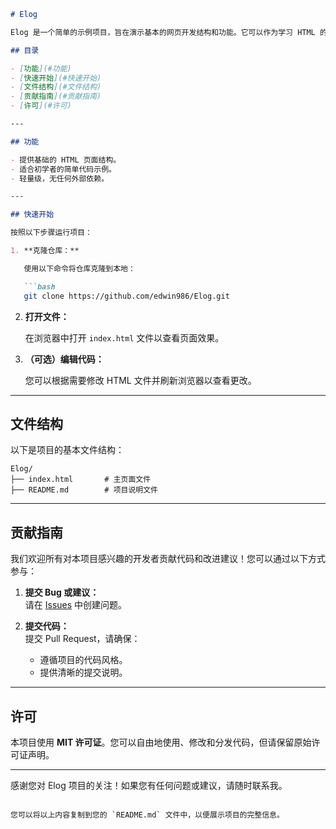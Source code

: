 
```markdown
# Elog

Elog 是一个简单的示例项目，旨在演示基本的网页开发结构和功能。它可以作为学习 HTML 的起点，或者作为开发者的练手项目。

## 目录

- [功能](#功能)
- [快速开始](#快速开始)
- [文件结构](#文件结构)
- [贡献指南](#贡献指南)
- [许可](#许可)

---

## 功能

- 提供基础的 HTML 页面结构。
- 适合初学者的简单代码示例。
- 轻量级，无任何外部依赖。

---

## 快速开始

按照以下步骤运行项目：

1. **克隆仓库：**

   使用以下命令将仓库克隆到本地：

   ```bash
   git clone https://github.com/edwin986/Elog.git
   ```

2. **打开文件：**

   在浏览器中打开 `index.html` 文件以查看页面效果。

3. **（可选）编辑代码：**

   您可以根据需要修改 HTML 文件并刷新浏览器以查看更改。

---

## 文件结构

以下是项目的基本文件结构：

```
Elog/
├── index.html       # 主页面文件
├── README.md        # 项目说明文件
```

---

## 贡献指南

我们欢迎所有对本项目感兴趣的开发者贡献代码和改进建议！您可以通过以下方式参与：

1. **提交 Bug 或建议：**  
   请在 [Issues](https://github.com/edwin986/Elog/issues) 中创建问题。

2. **提交代码：**  
   提交 Pull Request，请确保：
   - 遵循项目的代码风格。
   - 提供清晰的提交说明。

---

## 许可

本项目使用 **MIT 许可证**。您可以自由地使用、修改和分发代码，但请保留原始许可证声明。

---

感谢您对 Elog 项目的关注！如果您有任何问题或建议，请随时联系我。
```

您可以将以上内容复制到您的 `README.md` 文件中，以便展示项目的完整信息。
